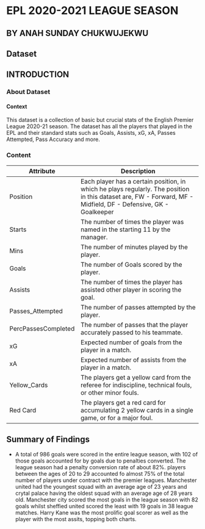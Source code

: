 # EPL 2020-2021 LEAGUE SEASON
## BY ANAH SUNDAY CHUKWUJEKWU


## Dataset

## INTRODUCTION

### About Dataset
#### Context
This dataset is a collection of basic but crucial stats of the English Premier League 2020-21 season. The dataset has all the players that played in the EPL and their standard stats such as Goals, Assists, xG, xA, Passes Attempted, Pass Accuracy and more.

### Content
| Attribute | Description |
|-----------|-------------|
| Position | Each player has a certain position, in which he plays regularly. The position in this dataset are, FW - Forward, MF - Midfield, DF - Defensive, GK - Goalkeeper |
| Starts | The number of times the player was named in the starting 11 by the manager. |
| Mins | The number of minutes played by the player. |
| Goals | The number of Goals scored by the player. |
| Assists | The number of times the player has assisted other player in scoring the goal. |
| Passes_Attempted | The number of passes attempted by the player. |
| PercPassesCompleted | The number of passes that the player accurately passed to his teammate. |
| xG | Expected number of goals from the player in a match. |
| xA | Expected number of assists from the player in a match. |
| Yellow_Cards | The players get a yellow card from the referee for indiscipline, technical fouls, or other minor fouls. |
| Red Card | The players get a red card for accumulating 2 yellow cards in a single game, or for a major foul. |

## Summary of Findings

 - A total of 986 goals were scored in the entire league season, with 102 of those goals accounted for by goals due to penalties converted. The league season had a penalty conversion rate of about 82%.
 players between the ages of 20 to 29 accounted fo almost 75% of the total number of players under contract with the premier leagues.
 Manchester united had the youngest squad with an average age of 23 years and crytal palace having the oldest squad with an average age of 28 years old.
 Manchester city scored the most goals in the league season with 82 goals whilst sheffied united scored the least with 19 goals in 38 league matches.
 Harry Kane was the most prolific goal scorer as well as the player with the most assits, topping both charts.
